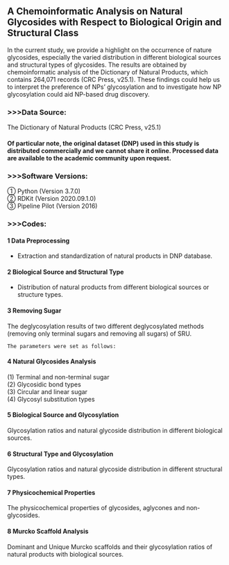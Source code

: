 ## A Chemoinformatic Analysis on Natural Glycosides with Respect to Biological Origin and Structural Class

In the current study, we provide a highlight on the occurrence of nature glycosides, especially the varied distribution in different biological sources and structural types of glycosides. The results are obtained by chemoinformatic analysis of the Dictionary of Natural Products, which contains 264,071 records (CRC Press, v25.1). These findings could help us to interpret the preference of NPs’ glycosylation and to investigate how NP glycosylation could aid NP-based drug discovery.

### >>>Data Source:
The Dictionary of Natural Products (CRC Press, v25.1)

<h4>Of particular note, the original dataset (DNP) used in this study is distributed commercially and we cannot share it online. Processed data are available to the academic community upon request.</h4>

### >>>Software Versions:
① Python (Version 3.7.0) <br>
② RDKit (Version 2020.09.1.0) <br> 
③ Pipeline Pilot (Version 2016) <br>

### >>>Codes:
<h4> 1 Data Preprocessing </h4>

- Extraction and standardization of natural products in DNP database. 

<h4> 2 Biological Source and Structural Type </h4>

- Distribution of natural products from different biological sources or structure types.

<h4> 3 Removing Sugar </h4>
The deglycosylation results of two different deglycosylated methods (removing only terminal sugars and removing all sugars) of SRU.<br>

``` 
The parameters were set as follows: 
```


<h4> 4 Natural Glycosides Analysis </h4>
(1) Terminal and non-terminal sugar <br>
(2) Glycosidic bond types <br>
(3) Circular and linear sugar <br>
(4) Glycosyl substitution types <br>

<h4> 5 Biological Source and Glycosylation </h4>
Glycosylation ratios and natural glycoside distribution in different biological sources.

<h4> 6 Structural Type and Glycosylation </h4>
Glycosylation ratios and natural glycoside distribution in different structural types.

<h4> 7 Physicochemical Properties </h4>
The physicochemical properties of glycosides, aglycones and non-glycosides.

<h4> 8 Murcko Scaffold Analysis </h4>
Dominant and Unique Murcko scaffolds and their glycosylation ratios of natural products with biological sources.
